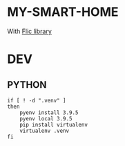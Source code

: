 MY-SMART-HOME
=============

With [Flic library](https://github.com/50ButtonsEach/fliclib-linux-hci)


# DEV

## PYTHON

```
if [ ! -d ".venv" ]
then
    pyenv install 3.9.5
    pyenv local 3.9.5 
    pip install virtualenv
    virtualenv .venv
fi